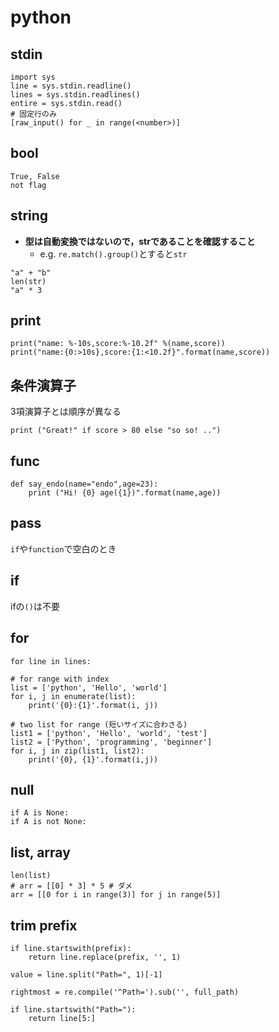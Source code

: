 # python

## stdin
```
import sys
line = sys.stdin.readline()
lines = sys.stdin.readlines()
entire = sys.stdin.read()
# 固定行のみ
[raw_input() for _ in range(<number>)]
```

## bool
```
True, False
not flag
```

## string
* __型は自動変換ではないので，strであることを確認すること__
	* e.g. `re.match().group()`とすると`str`
```
"a" + "b"
len(str)
"a" * 3
```

## print
```
print("name: %-10s,score:%-10.2f" %(name,score))
print("name:{0:>10s},score:{1:<10.2f}".format(name,score))
```

## 条件演算子
3項演算子とは順序が異なる
```
print ("Great!" if score > 80 else "so so! ..")
```

## func
```
def say_endo(name="endo",age=23):
    print ("Hi! {0} age({1})".format(name,age))
```

## pass
`if`や`function`で空白のとき

## if
ifの`()`は不要

## for
```
for line in lines:

# for range with index
list = ['python', 'Hello', 'world']
for i, j in enumerate(list):
    print('{0}:{1}'.format(i, j))

# two list for range (短いサイズに合わさる)
list1 = ['python', 'Hello', 'world', 'test']
list2 = ['Python', 'programming', 'beginner']
for i, j in zip(list1, list2):
    print('{0}, {1}'.format(i,j))
```

## null
```
if A is None:
if A is not None:
```

## list, array
```
len(list)
# arr = [[0] * 3] * 5 # ダメ
arr = [[0 for i in range(3)] for j in range(5)]
```

## trim prefix
```
if line.startswith(prefix):
    return line.replace(prefix, '', 1)

value = line.split("Path=", 1)[-1]

rightmost = re.compile('^Path=').sub('', full_path)

if line.startswith("Path="):
    return line[5:]
```

